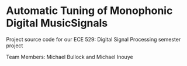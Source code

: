 # Automatic Tuning of Monophonic Digital MusicSignals

Project source code for our ECE 529: Digital Signal Processing semester project

Team Members: Michael Bullock and Michael Inouye
